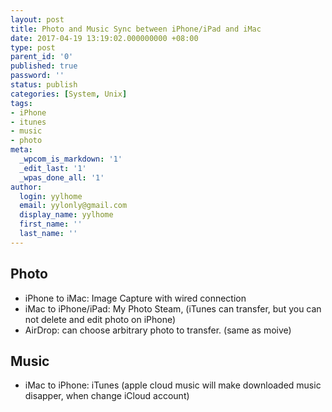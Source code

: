 ```yaml
---
layout: post
title: Photo and Music Sync between iPhone/iPad and iMac
date: 2017-04-19 13:19:02.000000000 +08:00
type: post
parent_id: '0'
published: true
password: ''
status: publish
categories: [System, Unix]
tags:
- iPhone
- itunes
- music
- photo
meta:
  _wpcom_is_markdown: '1'
  _edit_last: '1'
  _wpas_done_all: '1'
author:
  login: yylhome
  email: yylonly@gmail.com
  display_name: yylhome
  first_name: ''
  last_name: ''
---
```

<h2>Photo</h2>
<ul>
<li>iPhone to iMac: Image Capture with wired connection</li>
<li>iMac to iPhone/iPad: My Photo Steam, (iTunes can transfer, but you can not delete and edit photo on iPhone)</li>
<li>AirDrop: can choose arbitrary photo to transfer. (same as moive)</li>
</ul>
<h2>Music</h2>
<ul>
<li>iMac to iPhone: iTunes (apple cloud music will make downloaded music disapper, when change iCloud account)</li>
</ul>
